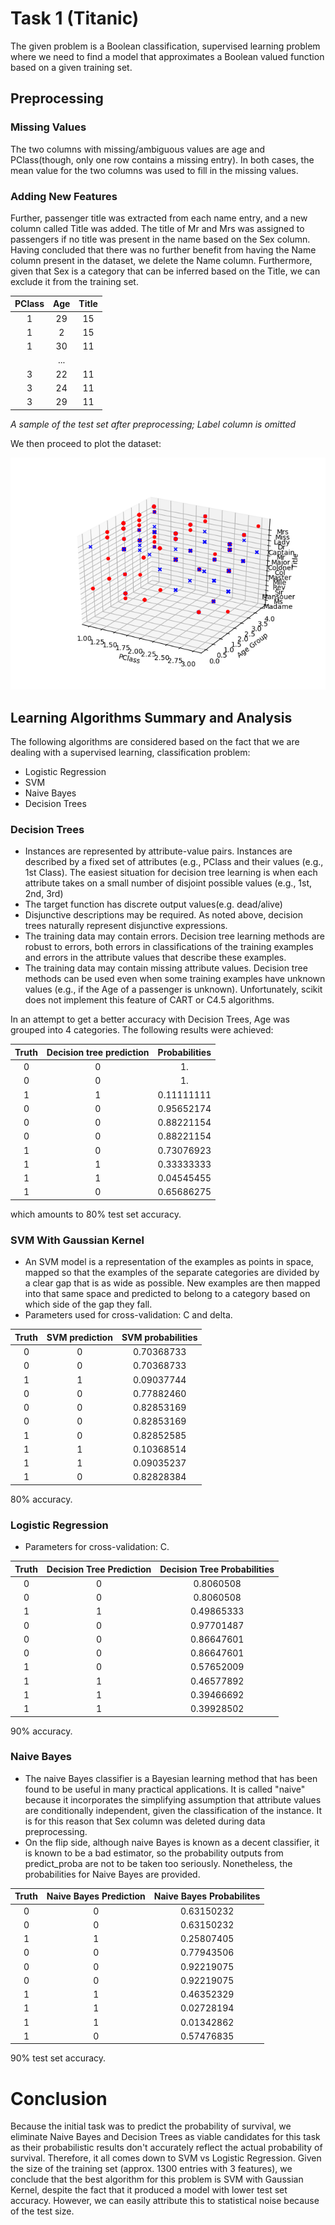 
# Task 1 (Titanic)

The given problem is a Boolean classification, supervised learning problem where we need to find a model that approximates a Boolean valued function based on a given training set.

## Preprocessing

### Missing Values

The two columns with missing/ambiguous values are age and PClass(though, only one row contains a missing entry). In both cases, the mean value for the two columns was used to fill in the missing values.


### Adding New Features


Further, passenger title was extracted from each name entry, and a new column called Title was added. The title of Mr and Mrs was assigned to passengers if no title was present in the name based on the Sex column. Having concluded that there was no further benefit from having the Name column present in the dataset, we delete the Name column. Furthermore, given that Sex is a category that can be inferred based on the Title, we can exclude it from the training set.

| PClass | Age | Title |
| :-------------: |:-------------:| :-----:|
| 1  | 29  | 15 |
| 1  |  2  | 15 |
| 1  | 30  | 11 |
||      ...      |
| 3  | 22  | 11 |
| 3  | 24  | 11 |
| 3  | 29  | 11 |

*A sample of the test set after preprocessing; Label column is omitted*

We then proceed to plot the dataset:

![alt text](Task%201/Documentation/task1train.png)

## Learning Algorithms Summary and Analysis

The following algorithms are considered based on the fact that we are dealing with a supervised learning, classification problem:

* Logistic Regression
* SVM
* Naive Bayes
* Decision Trees

### Decision Trees

* Instances are represented by attribute-value pairs. Instances are described by a fixed set of attributes (e.g., PClass and their values (e.g., 1st Class). The easiest situation for decision tree learning is when each attribute takes on a small number of disjoint possible values (e.g., 1st, 2nd, 3rd)
* The target function has discrete output values(e.g. dead/alive)
* Disjunctive descriptions may be required. As noted above, decision trees
naturally represent disjunctive expressions.
* The training data may contain errors. Decision tree learning methods are
robust to errors, both errors in classifications of the training examples and
errors in the attribute values that describe these examples.
* The training data may contain missing attribute values. Decision tree methods can be used even when some training examples have unknown values (e.g., if the Age of a passenger is unknown). Unfortunately, scikit does not implement this feature of CART or C4.5 algorithms.

In an attempt to get a better accuracy with Decision Trees, Age was grouped into 4 categories. The following results were achieved:


| Truth | Decision tree prediction | Probabilities |
| :---:   | :------------------: | :----: |
| 0 | 0 | 1.         |
| 0 | 0 | 1.         |
| 1 | 1 | 0.11111111 |
| 0 | 0 | 0.95652174 |
| 0 | 0 | 0.88221154 |
| 0 | 0 | 0.88221154 |
| 1 | 0 | 0.73076923 |
| 1 | 1 | 0.33333333 |
| 1 | 1 | 0.04545455 |
| 1 | 0 | 0.65686275 |

which amounts to 80% test set accuracy.


### SVM With Gaussian Kernel
* An SVM model is a representation of the examples as points in space, mapped so that the examples of the separate categories are divided by a clear gap that is as wide as possible. New examples are then mapped into that same space and predicted to belong to a category based on which side of the gap they fall.
* Parameters used for cross-validation: C and delta.

| Truth | SVM prediction | SVM probabilities |
| :---:   | :------------------: | :-----: |
| 0 | 0 | 0.70368733 |
| 0 | 0 | 0.70368733 |
| 1 | 1 | 0.09037744 |
| 0 | 0 | 0.77882460 |
| 0 | 0 | 0.82853169 |
| 0 | 0 | 0.82853169 |
| 1 | 0 | 0.82852585 |
| 1 | 1 | 0.10368514 |
| 1 | 1 | 0.09035237 |
| 1 | 0 | 0.82828384 |

80% accuracy.

### Logistic Regression
* Parameters for cross-validation: C.

| Truth | Decision Tree Prediction | Decision Tree Probabilities |
| :---:   | :------------------: | :-------: |
| 0 | 0 | 0.8060508  |
| 0 | 0 | 0.8060508  |
| 1 | 1 | 0.49865333 |
| 0 | 0 | 0.97701487 |
| 0 | 0 | 0.86647601 |
| 0 | 0 | 0.86647601 |
| 1 | 0 | 0.57652009 |
| 1 | 1 | 0.46577892 |
| 1 | 1 | 0.39466692 |
| 1 | 1 | 0.39928502 |

90% accuracy.

### Naive Bayes

* The naive Bayes classifier is a Bayesian learning method that has been found to be useful in many practical applications. It is called "naive" because it incorporates the simplifying assumption that attribute values are conditionally independent, given the classification of the instance. It is for this reason that Sex column was deleted during data preprocessing.
* On the flip side, although naive Bayes is known as a decent classifier, it is known to be a bad estimator, so the probability outputs from predict_proba are not to be taken too seriously. Nonetheless, the probabilities for Naive Bayes are provided.


| Truth | Naive Bayes Prediction | Naive Bayes Probabilites |
| :---:   | :------------------: | :----: |
| 0 | 0 | 0.63150232 |
| 0 | 0 | 0.63150232 |
| 1 | 1 | 0.25807405 |
| 0 | 0 | 0.77943506 |
| 0 | 0 | 0.92219075 |
| 0 | 0 | 0.92219075 |
| 1 | 1 | 0.46352329 |
| 1 | 1 | 0.02728194 |
| 1 | 1 | 0.01342862 |
| 1 | 0 | 0.57476835 |

90% test set accuracy.


# Conclusion

Because the initial task was to predict the probability of survival, we eliminate Naive Bayes and Decision Trees as viable candidates for this task as their probabilistic results don't accurately reflect the actual probability of survival. Therefore, it all comes down to SVM vs Logistic Regression. Given the size of the training set (approx. 1300 entries with 3 features), we conclude that the best algorithm for this problem is SVM with Gaussian Kernel, despite the fact that it produced a model with lower test set accuracy. However, we can easily attribute this to statistical noise because of the test size.
